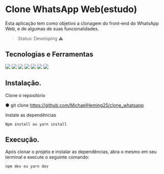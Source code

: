 # Clone WhatsApp Web(estudo)
Esta aplicação tem como objetivo a clonagem do front-end do WhatsApp Web, e de algumas de suas funcionalidades.

> Status: Developing ⚠️

## Tecnologias e Ferramentas
![](https://img.shields.io/badge/Vite-B73BFE?style=for-the-badge&logo=vite&logoColor=FFD62E) ![](https://img.shields.io/badge/JavaScript-323330?style=for-the-badge&logo=javascript&logoColor=F7DF1E) ![](https://img.shields.io/badge/React-20232A?style=for-the-badge&logo=react&logoColor=61DAFB) ![](https://img.shields.io/badge/TypeScript-007ACC?style=for-the-badge&logo=typescript&logoColor=white) ![](https://img.shields.io/badge/Sass-CC6699?style=for-the-badge&logo=sass&logoColor=white) ![](https://img.shields.io/badge/firebase-ffca28?style=for-the-badge&logo=firebase&logoColor=black) ![](https://img.shields.io/badge/Material--UI-0081CB?style=for-the-badge&logo=material-ui&logoColor=white)
## Instalação.

Clone o repositório

  ● git clone https://github.com/MichaelHeming25/clone_whatsapp

Instale as dependências

    Npm install ou yarn install

## Execução.

Após clonar o projeto e instalar as dependências, abra o mesmo em seu terminal e execute o seguinte comando:

    npm dev ou yarn dev

